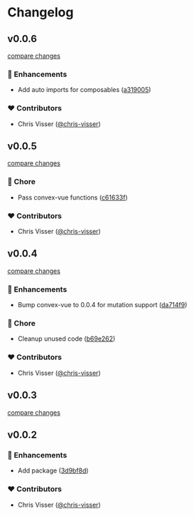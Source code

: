 # Changelog


## v0.0.6

[compare changes](https://github.com/chris-visser/convex-nuxt/compare/v0.0.5...v0.0.6)

### 🚀 Enhancements

- Add auto imports for composables ([a319005](https://github.com/chris-visser/convex-nuxt/commit/a319005))

### ❤️ Contributors

- Chris Visser ([@chris-visser](https://github.com/chris-visser))

## v0.0.5

[compare changes](https://github.com/chris-visser/convex-nuxt/compare/v0.0.4...v0.0.5)

### 🏡 Chore

- Pass convex-vue functions ([c61633f](https://github.com/chris-visser/convex-nuxt/commit/c61633f))

### ❤️ Contributors

- Chris Visser ([@chris-visser](https://github.com/chris-visser))

## v0.0.4

[compare changes](https://github.com/chris-visser/convex-nuxt/compare/v0.0.3...v0.0.4)

### 🚀 Enhancements

- Bump convex-vue to 0.0.4 for mutation support ([da714f9](https://github.com/chris-visser/convex-nuxt/commit/da714f9))

### 🏡 Chore

- Cleanup unused code ([b69e262](https://github.com/chris-visser/convex-nuxt/commit/b69e262))

### ❤️ Contributors

- Chris Visser ([@chris-visser](https://github.com/chris-visser))

## v0.0.3

[compare changes](https://github.com/chris-visser/convex-nuxt/compare/v0.0.2...v0.0.3)

## v0.0.2


### 🚀 Enhancements

- Add package ([3d9bf8d](https://github.com/cvisser/convex-nuxt/commit/3d9bf8d))

### ❤️ Contributors

- Chris Visser ([@chris-visser](https://github.com/chris-visser))

